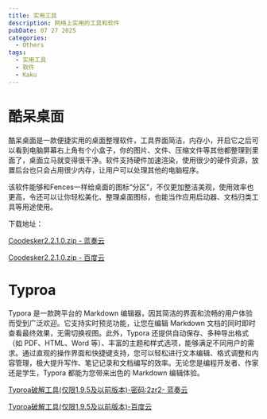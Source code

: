 ```yaml
---
title: 实用工具
description: 网络上实用的工具和软件
pubDate: 07 27 2025
categories: 
  - Others
tags:
  - 实用工具
  - 软件
  - Kaku
---
```


# 酷呆桌面

酷呆桌面是一款便捷实用的桌面整理软件，工具界面简洁，内存小，开启它之后可以看到电脑屏幕右上角有个小盒子，你的图片、文件、压缩文件等其他都整理到里面了，桌面立马就变得很干净。软件支持硬件加速渲染，使用很少的硬件资源，放置后台也只会占用很少内存，让用户可以处理其他的电脑程序。

该软件能够和Fences一样给桌面的图标“分区”，不仅更加整洁美观，使用效率也更高，令还可以让你轻松美化、整理桌面图标，也能当作应用启动器、文档归类工具等用途使用。

下载地址：

[Coodesker2.2.1.0.zip - 蓝奏云](https://kaku.lanzout.com/i0nHs31yndch)

[Coodesker2.2.1.0.zip - 百度云](https://pan.baidu.com/s/1zU6dNu0n5kxhftin2_S4iQ?pwd=br8n)

# Typroa

Typora 是一款跨平台的 Markdown 编辑器，因其简洁的界面和流畅的用户体验而受到广泛欢迎。它支持实时预览功能，让您在编辑 Markdown 文档的同时即时查看最终效果，无需切换视图。此外，Typora 还提供自动保存、多种导出格式（如 PDF、HTML、Word 等）、丰富的主题和样式选项，能够满足不同用户的需求。通过直观的操作界面和快捷键支持，您可以轻松进行文本编辑、格式调整和内容管理，极大提升写作、笔记记录和文档编写的效率。无论您是编程开发者、作家还是学生，Typora 都能为您带来出色的 Markdown 编辑体验。

[Typroa破解工具(仅限1.9.5及以前版本)-密码:2zr2- 蓝奏云](https://kaku.lanzout.com/iZBff322iimb)

[Typroa破解工具(仅限1.9.5及以前版本)-百度云](https://pan.baidu.com/s/1xF8u5jtb7K5pDJAm7tBy1g?pwd=8ea6)

